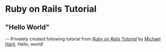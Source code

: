 # Ruby on Rails Tutorial

## "Hello World"

-- Privately created following tutorial from 
[*Ruby on Rails Tutorial*](http://www.railstutorial.org/)
by [Michael Hartl](http://www.michaelhartl.com/). Hello, world!

